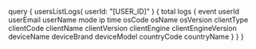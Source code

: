 query {
    usersListLogs(
        userId: "[USER_ID]"
    ) {
        total
        logs {
            event
            userId
            userEmail
            userName
            mode
            ip
            time
            osCode
            osName
            osVersion
            clientType
            clientCode
            clientName
            clientVersion
            clientEngine
            clientEngineVersion
            deviceName
            deviceBrand
            deviceModel
            countryCode
            countryName
        }
    }
}
